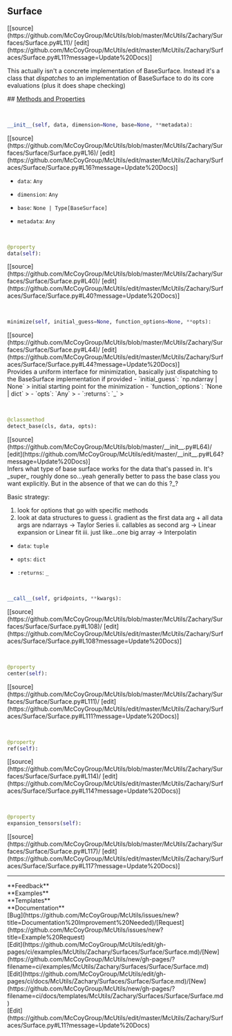 ## <a id="McUtils.McUtils.Zachary.Surfaces.Surface.Surface">Surface</a> 

<div class="docs-source-link" markdown="1">
[[source](https://github.com/McCoyGroup/McUtils/blob/master/McUtils/Zachary/Surfaces/Surface.py#L11)/
[edit](https://github.com/McCoyGroup/McUtils/edit/master/McUtils/Zachary/Surfaces/Surface.py#L11?message=Update%20Docs)]
</div>

This actually isn't a concrete implementation of BaseSurface.
Instead it's a class that _dispatches_ to an implementation of BaseSurface to do its core evaluations (plus it does shape checking)







<div class="collapsible-section">
 <div class="collapsible-section collapsible-section-header" markdown="1">
## <a class="collapse-link" data-toggle="collapse" href="#methods" markdown="1"> Methods and Properties</a> <a class="float-right" data-toggle="collapse" href="#methods"><i class="fa fa-chevron-down"></i></a>
 </div>
 <div class="collapsible-section collapsible-section-body collapse show" id="methods" markdown="1">
 
<a id="McUtils.McUtils.Zachary.Surfaces.Surface.Surface.__init__" class="docs-object-method">&nbsp;</a> 
```python
__init__(self, data, dimension=None, base=None, **metadata): 
```
<div class="docs-source-link" markdown="1">
[[source](https://github.com/McCoyGroup/McUtils/blob/master/McUtils/Zachary/Surfaces/Surface/Surface.py#L16)/
[edit](https://github.com/McCoyGroup/McUtils/edit/master/McUtils/Zachary/Surfaces/Surface/Surface.py#L16?message=Update%20Docs)]
</div>

  - `data`: `Any`
    > 
  - `dimension`: `Any`
    > 
  - `base`: `None | Type[BaseSurface]`
    > 
  - `metadata`: `Any`
    >


<a id="McUtils.McUtils.Zachary.Surfaces.Surface.Surface.data" class="docs-object-method">&nbsp;</a> 
```python
@property
data(self): 
```
<div class="docs-source-link" markdown="1">
[[source](https://github.com/McCoyGroup/McUtils/blob/master/McUtils/Zachary/Surfaces/Surface/Surface.py#L40)/
[edit](https://github.com/McCoyGroup/McUtils/edit/master/McUtils/Zachary/Surfaces/Surface/Surface.py#L40?message=Update%20Docs)]
</div>


<a id="McUtils.McUtils.Zachary.Surfaces.Surface.Surface.minimize" class="docs-object-method">&nbsp;</a> 
```python
minimize(self, initial_guess=None, function_options=None, **opts): 
```
<div class="docs-source-link" markdown="1">
[[source](https://github.com/McCoyGroup/McUtils/blob/master/McUtils/Zachary/Surfaces/Surface/Surface.py#L44)/
[edit](https://github.com/McCoyGroup/McUtils/edit/master/McUtils/Zachary/Surfaces/Surface/Surface.py#L44?message=Update%20Docs)]
</div>
Provides a uniform interface for minimization, basically just dispatching to the BaseSurface implementation if provided
  - `initial_guess`: `np.ndarray | None`
    > initial starting point for the minimization
  - `function_options`: `None | dict`
    > 
  - `opts`: `Any`
    > 
  - `:returns`: `_`
    >


<a id="McUtils.McUtils.Zachary.Surfaces.Surface.Surface.detect_base" class="docs-object-method">&nbsp;</a> 
```python
@classmethod
detect_base(cls, data, opts): 
```
<div class="docs-source-link" markdown="1">
[[source](https://github.com/McCoyGroup/McUtils/blob/master/__init__.py#L64)/
[edit](https://github.com/McCoyGroup/McUtils/edit/master/__init__.py#L64?message=Update%20Docs)]
</div>
Infers what type of base surface works for the data that's passed in.
It's _super_ roughly done so...yeah generally better to pass the base class you want explicitly.
But in the absence of that we can do this ?_?

Basic strategy:
1. look for options that go with specific methods
2. look at data structures to guess
i.   gradient as the first data arg + all data args are ndarrays -> Taylor Series
ii.  callables as second arg -> Linear expansion or Linear fit
iii. just like...one big array -> Interpolatin
  - `data`: `tuple`
    > 
  - `opts`: `dict`
    > 
  - `:returns`: `_`
    >


<a id="McUtils.McUtils.Zachary.Surfaces.Surface.Surface.__call__" class="docs-object-method">&nbsp;</a> 
```python
__call__(self, gridpoints, **kwargs): 
```
<div class="docs-source-link" markdown="1">
[[source](https://github.com/McCoyGroup/McUtils/blob/master/McUtils/Zachary/Surfaces/Surface/Surface.py#L108)/
[edit](https://github.com/McCoyGroup/McUtils/edit/master/McUtils/Zachary/Surfaces/Surface/Surface.py#L108?message=Update%20Docs)]
</div>


<a id="McUtils.McUtils.Zachary.Surfaces.Surface.Surface.center" class="docs-object-method">&nbsp;</a> 
```python
@property
center(self): 
```
<div class="docs-source-link" markdown="1">
[[source](https://github.com/McCoyGroup/McUtils/blob/master/McUtils/Zachary/Surfaces/Surface/Surface.py#L111)/
[edit](https://github.com/McCoyGroup/McUtils/edit/master/McUtils/Zachary/Surfaces/Surface/Surface.py#L111?message=Update%20Docs)]
</div>


<a id="McUtils.McUtils.Zachary.Surfaces.Surface.Surface.ref" class="docs-object-method">&nbsp;</a> 
```python
@property
ref(self): 
```
<div class="docs-source-link" markdown="1">
[[source](https://github.com/McCoyGroup/McUtils/blob/master/McUtils/Zachary/Surfaces/Surface/Surface.py#L114)/
[edit](https://github.com/McCoyGroup/McUtils/edit/master/McUtils/Zachary/Surfaces/Surface/Surface.py#L114?message=Update%20Docs)]
</div>


<a id="McUtils.McUtils.Zachary.Surfaces.Surface.Surface.expansion_tensors" class="docs-object-method">&nbsp;</a> 
```python
@property
expansion_tensors(self): 
```
<div class="docs-source-link" markdown="1">
[[source](https://github.com/McCoyGroup/McUtils/blob/master/McUtils/Zachary/Surfaces/Surface/Surface.py#L117)/
[edit](https://github.com/McCoyGroup/McUtils/edit/master/McUtils/Zachary/Surfaces/Surface/Surface.py#L117?message=Update%20Docs)]
</div>
 </div>
</div>












---


<div markdown="1" class="text-secondary">
<div class="container">
  <div class="row">
   <div class="col" markdown="1">
**Feedback**   
</div>
   <div class="col" markdown="1">
**Examples**   
</div>
   <div class="col" markdown="1">
**Templates**   
</div>
   <div class="col" markdown="1">
**Documentation**   
</div>
   <div class="col" markdown="1">
   
</div>
   <div class="col" markdown="1">
   
</div>
   <div class="col" markdown="1">
   
</div>
</div>
  <div class="row">
   <div class="col" markdown="1">
[Bug](https://github.com/McCoyGroup/McUtils/issues/new?title=Documentation%20Improvement%20Needed)/[Request](https://github.com/McCoyGroup/McUtils/issues/new?title=Example%20Request)   
</div>
   <div class="col" markdown="1">
[Edit](https://github.com/McCoyGroup/McUtils/edit/gh-pages/ci/examples/McUtils/Zachary/Surfaces/Surface/Surface.md)/[New](https://github.com/McCoyGroup/McUtils/new/gh-pages/?filename=ci/examples/McUtils/Zachary/Surfaces/Surface/Surface.md)   
</div>
   <div class="col" markdown="1">
[Edit](https://github.com/McCoyGroup/McUtils/edit/gh-pages/ci/docs/McUtils/Zachary/Surfaces/Surface/Surface.md)/[New](https://github.com/McCoyGroup/McUtils/new/gh-pages/?filename=ci/docs/templates/McUtils/Zachary/Surfaces/Surface/Surface.md)   
</div>
   <div class="col" markdown="1">
[Edit](https://github.com/McCoyGroup/McUtils/edit/master/McUtils/Zachary/Surfaces/Surface.py#L11?message=Update%20Docs)   
</div>
   <div class="col" markdown="1">
   
</div>
   <div class="col" markdown="1">
   
</div>
   <div class="col" markdown="1">
   
</div>
</div>
</div>
</div>